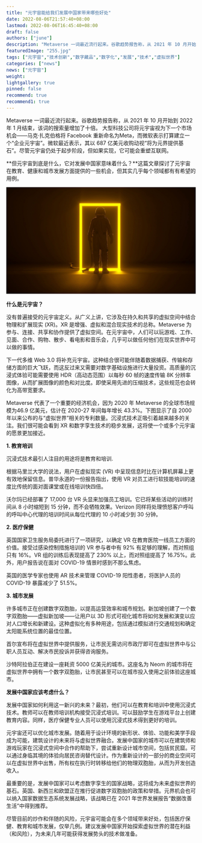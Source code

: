 ```yaml
---
title: "元宇宙能给我们发展中国家带来哪些好处"
date: 2022-08-06T21:57:40+08:00
lastmod: 2022-08-06T16:45:40+08:00
draft: false
authors: ["june"]
description: "Metaverse 一词最近流行起来。谷歌趋势报告称，从 2021 年 10 月开始到 2022 年 1 月结束，该词的搜索量增加了十倍。 "
featuredImage: "255.jpg"
tags: ["元宇宙","技术创新","数字藏品","数字化","发展","技术","虚拟世界"]
categories: ["news"]
news: ["元宇宙"]
weight: 
lightgallery: true
pinned: false
recommend: true
recommend1: true
---
```




Metaverse 一词最近流行起来。谷歌趋势报告称，从 2021 年 10 月开始到 2022 年 1 月结束，该词的搜索量增加了十倍。 大型科技公司将元宇宙视为下一个市场机会——马克·扎克伯格将 Facebook 重新命名为Meta，而微软表示打算建立一个“企业元宇宙”。微软最近表示，其以 687 亿美元收购动视“将为元界提供基石”。尽管元宇宙仍处于起步阶段，但如果实现，它可能会重塑互联网。

**但元宇宙到底是什么，它对发展中国家意味着什么？**这篇文章探讨了元宇宙在教育、健康和城市发展方面提供的一些机会，但其实几乎每个领域都有有希望的用例。



![img](255.jpg)

**什么是元宇宙？**

没有普遍接受的元宇宙定义。从广义上讲，它涉及在持久和共享的虚拟空间中结合物理和扩展现实 (XR)。XR 是增强、虚拟和混合现实技术的总称。Metaverse 为参与、连接、共享和协作提供了虚拟空间。在元宇宙中，人们可以玩游戏、工作、见面、合作、购物、散步、看电影和音乐会，几乎可以做任何他们在现实世界中可以做的事情。

下一代多维 Web 3.0 将补充元宇宙。这种结合很可能伴随着数据捕获、传输和存储方面的巨大飞跃，而这反过来又需要对数字基础设施进行大量投资。高质量的沉浸式体验可能需要使用 HDR（高动态范围）以每秒 60 帧的速度传输 8K 分辨率图像，从而扩展图像的颜色和对比度。即使采用先进的压缩技术，这些规范也会转化为高带宽要求。

Metaverse 代表了一个重要的经济机会，因为 2020 年 Metaverse 的全球市场规模为46.9 亿美元，估计在 2020-27 年间每年增长 43.3%。下图显示了自 2000 年以来公布的与“虚拟世界”相关的专利数量。沉浸式技术正吸引着越来越多的关注。我们很可能会看到 XR 和数字孪生技术的稳步发展，这将使一个或多个元宇宙的愿景更加接近。

**1. 教育培训**

沉浸式技术最引人注目的用途将是教育和培训.

根据马里兰大学的说法，用户在虚拟现实 (VR) 中呈现信息时比在计算机屏幕上更有效地保留信息。普华永道的一份报告指出，使用 VR 对员工进行软技能培训的速度比传统的面对面课堂或在线培训快四倍。

沃尔玛已经部署了 17,000 台 VR 头显来加强员工培训。它已将某些活动的训练时间从 8 小时缩短到 15 分钟，而不会牺牲效果。Verizon 同样将处理愤怒客户呼叫的呼叫中心代理的培训时间从每位代理的 10 小时减少到 30 分钟。

**2. 医疗保健**

英国国家卫生服务局委托进行了一项研究，以确定 VR 在教育医院一线员工方面的价值。接受过感染控制措施培训的 VR 参与者中有 92% 有足够的理解，而对照组只有 16%。VR 组的训练后表现提高了 230% 以上，而对照组提高了 16.75%。此外，用户报告说在面对 COVID-19 情景时感到不那么焦虑。

英国的医学专家也使用 AR 技术来管理 COVID-19 阳性患者，将医护人员的 COVID-19 暴露减少了 51.5%。

**3. 城市发展**

许多城市正在创建数字双胞胎，以提高运营效率和城市规划。新加坡创建了一个数字双胞胎——虚拟新加坡——让用户以 3D 形式可视化城市将如何发展和演变以应对人口增长和新建设。这种虚拟化有多种用途，包括通过模拟进行交通规划和确定太阳能系统位置的最佳位置。

首尔宣布将在虚拟世界中提供服务，让市民无需访问市政厅即可在虚拟世界中与公职人员互动、解决市民投诉并获得咨询服务。

沙特阿拉伯正在建设一座耗资 5000 亿美元的城市。这座名为 Neom 的城市将在虚拟世界中拥有一个数字双胞胎，让市民甚至可以在城市投入使用之前体验这座城市。

**发展中国家应该考虑什么？**

发展中国家如何利用这一新兴的未来？最初，他们可以在教育和培训中使用沉浸式技术。教师可以在教师培训机构接受沉浸式培训。可以鼓励学生在游戏平台上创建教育内容。同样，医疗保健专业人员可以使用沉浸式技术得到更好的培训。

元宇宙还可以优化城市发展。随着用于设计环境的新形状、体验、功能和美学手段成为可能，建筑设计的未来将与虚拟世界融合。发展中国家的城市可以在建筑师和游戏玩家在沉浸式空间中合作的帮助下，尝试重新设计城市空间，包括贫民窟。可以通过身临其境的体验向居民咨询替代设计。作为重新设计的一部分的商业空间可以在虚拟世界中出售，所有权在执行时转移给他们的物理双胞胎，从而为开发创造收入。

最重要的是，发展中国家可以考虑数字孪生的国家战略，这将成为未来虚拟世界的基石。英国、新西兰和欧盟正在推行促进数字双胞胎的政策和举措。元界机会也可以纳入国家数据生态系统发展战略，该战略已在 2021 年世界发展报告“数据改善生活”中得到推荐。

尽管目前的炒作和伴随的风险，元宇宙可能会在多个领域带来好处，包括医疗保健、教育和城市发展，仅举几例。建议发展中国家开始探索虚拟世界的潜在利益（和风险），为未来几年可能获得发展势头的技术做准备。